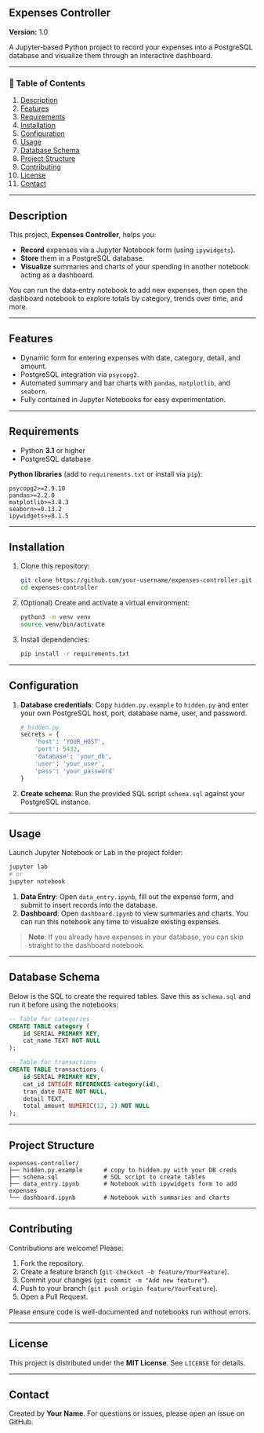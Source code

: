 ## Expenses Controller

**Version:** 1.0

A Jupyter‑based Python project to record your expenses into a PostgreSQL database and visualize them through an interactive dashboard.

---

### 🔖 Table of Contents

1. [Description](#description)
2. [Features](#features)
3. [Requirements](#requirements)
4. [Installation](#installation)
5. [Configuration](#configuration)
6. [Usage](#usage)
7. [Database Schema](#database-schema)
8. [Project Structure](#project-structure)
9. [Contributing](#contributing)
10. [License](#license)
11. [Contact](#contact)

---

## Description

This project, **Expenses Controller**, helps you:

* **Record** expenses via a Jupyter Notebook form (using `ipywidgets`).
* **Store** them in a PostgreSQL database.
* **Visualize** summaries and charts of your spending in another notebook acting as a dashboard.

You can run the data‑entry notebook to add new expenses, then open the dashboard notebook to explore totals by category, trends over time, and more.

---

## Features

* Dynamic form for entering expenses with date, category, detail, and amount.
* PostgreSQL integration via `psycopg2`.
* Automated summary and bar charts with `pandas`, `matplotlib`, and `seaborn`.
* Fully contained in Jupyter Notebooks for easy experimentation.

---

## Requirements

* Python **3.1** or higher
* PostgreSQL database

**Python libraries** (add to `requirements.txt` or install via `pip`):

```
psycopg2>=2.9.10
pandas>=2.2.0
matplotlib>=3.8.3
seaborn>=0.13.2
ipywidgets>=8.1.5
```

---

## Installation

1. Clone this repository:

   ```bash
   git clone https://github.com/your‑username/expenses-controller.git
   cd expenses-controller
   ```
2. (Optional) Create and activate a virtual environment:

   ```bash
   python3 -m venv venv
   source venv/bin/activate
   ```
3. Install dependencies:

   ```bash
   pip install -r requirements.txt
   ```

---

## Configuration

1. **Database credentials**: Copy `hidden.py.example` to `hidden.py` and enter your own PostgreSQL host, port, database name, user, and password.

   ```python
   # hidden.py
   secrets = {
       'host': 'YOUR_HOST',
       'port': 5432,
       'database': 'your_db',
       'user': 'your_user',
       'pass': 'your_password'
   }
   ```
2. **Create schema**: Run the provided SQL script `schema.sql` against your PostgreSQL instance.

---

## Usage

Launch Jupyter Notebook or Lab in the project folder:

```bash
jupyter lab
# or
jupyter notebook
```

1. **Data Entry**: Open `data_entry.ipynb`, fill out the expense form, and submit to insert records into the database.
2. **Dashboard**: Open `dashboard.ipynb` to view summaries and charts. You can run this notebook any time to visualize existing expenses.

> **Note**: If you already have expenses in your database, you can skip straight to the dashboard notebook.

---

## Database Schema

Below is the SQL to create the required tables. Save this as `schema.sql` and run it before using the notebooks:

```sql
-- Table for categories
CREATE TABLE category (
    id SERIAL PRIMARY KEY,
    cat_name TEXT NOT NULL
);

-- Table for transactions
CREATE TABLE transactions (
    id SERIAL PRIMARY KEY,
    cat_id INTEGER REFERENCES category(id),
    tran_date DATE NOT NULL,
    detail TEXT,
    total_amount NUMERIC(12, 2) NOT NULL
);
```

---

## Project Structure

```
expenses-controller/
├── hidden.py.example      # copy to hidden.py with your DB creds
├── schema.sql             # SQL script to create tables
├── data_entry.ipynb       # Notebook with ipywidgets form to add expenses
└── dashboard.ipynb        # Notebook with summaries and charts
```

---

## Contributing

Contributions are welcome! Please:

1. Fork the repository.
2. Create a feature branch (`git checkout -b feature/YourFeature`).
3. Commit your changes (`git commit -m "Add new feature"`).
4. Push to your branch (`git push origin feature/YourFeature`).
5. Open a Pull Request.

Please ensure code is well-documented and notebooks run without errors.

---

## License

This project is distributed under the **MIT License**. See `LICENSE` for details.

---

## Contact

Created by **Your Name**. For questions or issues, please open an issue on GitHub.
